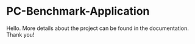 # PC-Benchmark-Application
Hello. More details about the project can be found in the documentation. Thank you!
